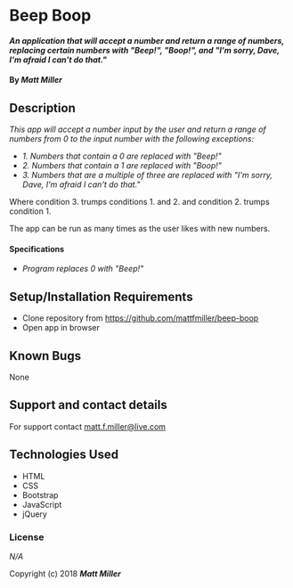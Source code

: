 # Beep Boop

#### _An application that will accept a number and return a range of numbers, replacing certain numbers with "Beep!", "Boop!", and "I'm sorry, Dave, I'm afraid I can't do that."_

#### By _**Matt Miller**_

## Description

_This app will accept a number input by the user and return a range of numbers from 0 to the input number with the following exceptions:_
  * _1. Numbers that contain a 0 are replaced with "Beep!"_
  * _2. Numbers that contain a 1 are replaced with "Boop!"_
  * _3. Numbers that are a multiple of three are replaced with "I'm sorry, Dave, I'm afraid I can't do that."_

  Where condition 3. trumps conditions 1. and 2. and condition 2. trumps condition 1.

  The app can be run as many times as the user likes with new numbers.

#### Specifications
  * _Program replaces 0 with "Beep!"_

## Setup/Installation Requirements

* Clone repository from https://github.com/mattfmiller/beep-boop
* Open app in browser

## Known Bugs

None

## Support and contact details

For support contact matt.f.miller@live.com

## Technologies Used

* HTML
* CSS
* Bootstrap
* JavaScript
* jQuery

### License

*N/A*

Copyright (c) 2018 **_Matt Miller_**
